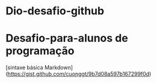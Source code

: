 # Dio-desafio-github
# Desafio-para-alunos de programação #

[sintaxe básica Markdown] (https://gist.github.com/cuonggt/9b7d08a597b167299f0d)
